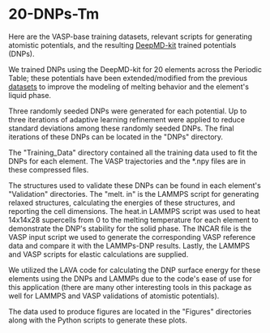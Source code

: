 # 20-DNPs-Tm
Here are the VASP-base training datasets, relevant scripts for generating atomistic potentials, and the resulting [DeepMD-kit]( https://github.com/deepmodeling/deepmd-kit/releases/tag/v2.2.1 ) trained potentials (DNPs).

We trained DNPs using the DeepMD-kit for 20 elements across the Periodic Table; these potentials have been extended/modified from the previous [datasets]( https://github.com/saidigroup/23-Single-Element-DNPs/tree/main ) to improve the modeling of melting behavior and the element's liquid phase.

Three randomly seeded DNPs were generated for each potential. Up to three iterations of adaptive learning refinement were applied to reduce standard deviations among these randomly seeded DNPs. The final iterations of these DNPs can be located in the "DNPs" directory.

The "Training_Data" directory contained all the training data used to fit the DNPs for each element. The VASP trajectories and the *.npy files are in these compressed files.

The structures used to validate these DNPs can be found in each element's "Validation" directories. The "melt. in" is the LAMMPS script for generating relaxed structures, calculating the energies of these structures, and reporting the cell dimensions. The heat.in LAMMPS script was used to heat 14x14x28 supercells from 0 to the melting temperature for each element to demonstrate the DNP's stability for the solid phase. The INCAR file is the VASP input script we used to generate the corresponding VASP reference data and compare it with the LAMMPs-DNP results. Lastly, the LAMMPS and VASP scripts for elastic calculations are supplied.

We utilized the LAVA code for calculating the DNP surface energy for these elements using the DNPs and LAMMPs due to the code's ease of use for this application (there are many other interesting tools in this package as well for LAMMPS and VASP validations of atomistic potentials).

The data used to produce figures are located in the "Figures" directories along with the Python scripts to generate these plots.
